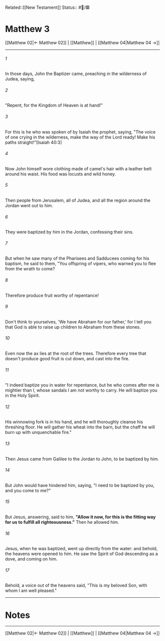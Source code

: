 Related::[[New Testament]]
Status:: #📖/🟥
# Matthew 3

[[Matthew 02|← Matthew 02]] | [[Matthew]] | [[Matthew 04|Matthew 04 →]]
***



###### 1 
In those days, John the Baptizer came, preaching in the wilderness of Judea, saying, 

###### 2 
"Repent, for the Kingdom of Heaven is at hand!" 

###### 3 
For this is he who was spoken of by Isaiah the prophet, saying, "The voice of one crying in the wilderness, make the way of the Lord ready! Make his paths straight!"<crossref intro="3:3">[Isaiah 40:3]</crossref> 

###### 4 
Now John himself wore clothing made of camel's hair with a leather belt around his waist. His food was locusts and wild honey. 

###### 5 
Then people from Jerusalem, all of Judea, and all the region around the Jordan went out to him. 

###### 6 
They were baptized by him in the Jordan, confessing their sins. 

###### 7 
But when he saw many of the Pharisees and Sadducees coming for his baptism, he said to them, "You offspring of vipers, who warned you to flee from the wrath to come? 

###### 8 
Therefore produce fruit worthy of repentance! 

###### 9 
Don't think to yourselves, 'We have Abraham for our father,' for I tell you that God is able to raise up children to Abraham from these stones. 

###### 10 
Even now the ax lies at the root of the trees. Therefore every tree that doesn't produce good fruit is cut down, and cast into the fire. 

###### 11 
"I indeed baptize you in water for repentance, but he who comes after me is mightier than I, whose sandals I am not worthy to carry. He will baptize you in the Holy Spirit. 

###### 12 
His winnowing fork is in his hand, and he will thoroughly cleanse his threshing floor. He will gather his wheat into the barn, but the chaff he will burn up with unquenchable fire." 

###### 13 
Then Jesus came from Galilee to the Jordan to John, to be baptized by him. 

###### 14 
But John would have hindered him, saying, "I need to be baptized by you, and you come to me?" 

###### 15 
But Jesus, answering, said to him, **"Allow it now, for this is the fitting way for us to fulfill all righteousness."** Then he allowed him. 

###### 16 
Jesus, when he was baptized, went up directly from the water: and behold, the heavens were opened to him. He saw the Spirit of God descending as a dove, and coming on him. 

###### 17 
Behold, a voice out of the heavens said, "This is my beloved Son, with whom I am well pleased."

---
# Notes


***
[[Matthew 02|← Matthew 02]] | [[Matthew]] | [[Matthew 04|Matthew 04 →]]
